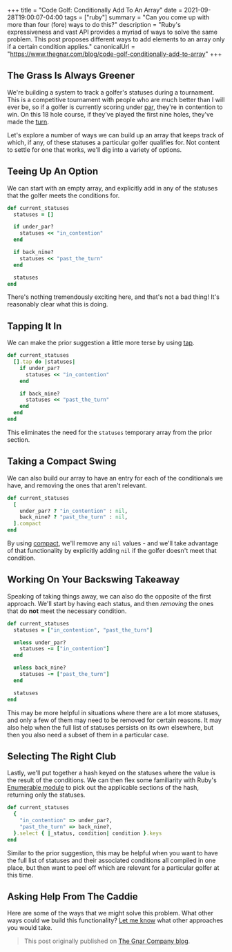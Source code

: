+++
title = "Code Golf: Conditionally Add To An Array"
date = 2021-09-28T19:00:07-04:00
tags = ["ruby"]
summary = "Can you come up with more than four (fore) ways to do this?"
description = "Ruby's expressiveness and vast API provides a myriad of ways to solve the same problem. This post proposes different ways to add elements to an array only if a certain condition applies."
canonicalUrl = "https://www.thegnar.com/blog/code-golf-conditionally-add-to-array"
+++

## The Grass Is Always Greener

We're building a system to track a golfer's statuses during a tournament. This is
a competitive tournament with people who are much better than I will ever be, so
if a golfer is currently scoring under [par](<https://en.wikipedia.org/wiki/Par_(score)>), they're in contention to win. On this 18 hole course, if they've played the first nine holes, they've made the [turn](https://www.golfcompendium.com/2020/07/the-turn-definition-golf-course.html).

Let's explore a number of ways we can build up an array that keeps track of
which, if any, of these statuses a particular golfer qualifies for. Not content
to settle for one that works, we'll dig into a variety of options.

## Teeing Up An Option

We can start with an empty array, and explicitly add in any of the statuses that
the golfer meets the conditions for.

```ruby
def current_statuses
  statuses = []

  if under_par?
    statuses << "in_contention"
  end

  if back_nine?
    statuses << "past_the_turn"
  end

  statuses
end
```

There's nothing tremendously exciting here, and that's not a bad thing! It's
reasonably clear what this is doing.

## Tapping It In

We can make the prior suggestion a little more terse by using [tap](https://docs.ruby-lang.org/en/master/Kernel.html#method-i-tap).

```ruby
def current_statuses
  [].tap do |statuses|
    if under_par?
      statuses << "in_contention"
    end

    if back_nine?
      statuses << "past_the_turn"
    end
  end
end
```

This eliminates the need for the `statuses` temporary array from the prior
section.

## Taking a Compact Swing

We can also build our array to have an entry for each of the conditionals we
have, and removing the ones that aren't relevant.

```ruby
def current_statuses
  [
    under_par? ? "in_contention" : nil,
    back_nine? ? "past_the_turn" : nil,
  ].compact
end
```

By using [compact](https://ruby-doc.org/core-3.0.1/Array.html#method-i-compact),
we'll remove any `nil` values - and we'll take advantage of that functionality
by explicitly adding `nil` if the golfer doesn't meet that condition.

## Working On Your Backswing Takeaway

Speaking of taking things away, we can also do the opposite of the first
approach. We'll start by having each status, and then _removing_ the ones that
do **not** meet the necessary condition.

```ruby
def current_statuses
  statuses = ["in_contention", "past_the_turn"]

  unless under_par?
    statuses -= ["in_contention"]
  end

  unless back_nine?
    statuses -= ["past_the_turn"]
  end

  statuses
end
```

This may be more helpful in situations where there are a lot more statuses, and
only a few of them may need to be removed for certain reasons. It may also help
when the full list of statuses persists on its own elsewhere, but then you also
need a subset of them in a particular case.

## Selecting The Right Club

Lastly, we'll put together a hash keyed on the statuses where the value is the result of the conditions. We can then flex some familiarity with Ruby's [Enumerable module](https://ruby-doc.org/core-3.0.1/Enumerable.html) to pick out the applicable sections of the hash, returning only the statuses.

```ruby
def current_statuses
  {
    "in_contention" => under_par?,
    "past_the_turn" => back_nine?,
  }.select { |_status, condition| condition }.keys
end
```

Similar to the prior suggestion, this may be helpful when you want to have the
full list of statuses and their associated conditions all compiled in one place,
but then want to peel off which are relevant for a particular golfer at this
time.

## Asking Help From The Caddie

Here are some of the ways that we might solve this problem. What other ways
could we build this functionality? [Let me know](https://twitter.com/kevin_j_m)
what other approaches you would take.

> This post originally published on [The Gnar Company blog](https://blog.thegnar.co/code-golf-conditionally-add-to-array).
